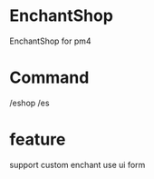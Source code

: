 # EnchantShop
EnchantShop for pm4

# Command

/eshop
/es

# feature

support custom enchant
use ui form
